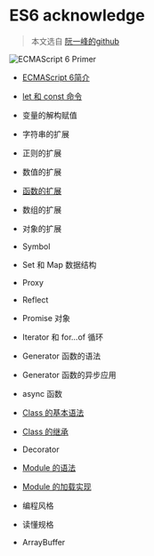 # ES6 acknowledge

> 本文选自 [阮一峰的github](http://es6.ruanyifeng.com/)

![ECMAScript 6 Primer](http://es6.ruanyifeng.com/images/cover-3rd.jpg)

- [ECMAScript 6简介](intro.md)

- [let 和 const 命令](let.md)

- 变量的解构赋值
- 字符串的扩展
- 正则的扩展
- 数值的扩展

- [函数的扩展](function.md)

- 数组的扩展
- 对象的扩展
- Symbol
- Set 和 Map 数据结构
- Proxy
- Reflect
- Promise 对象
- Iterator 和 for...of 循环
- Generator 函数的语法
- Generator 函数的异步应用
- async 函数

- [Class 的基本语法](class.md)

- [Class 的继承](class-extends.md)

- Decorator

- [Module 的语法](class.md)

- [Module 的加载实现](class-extends.md)

- 编程风格
- 读懂规格
- ArrayBuffer
